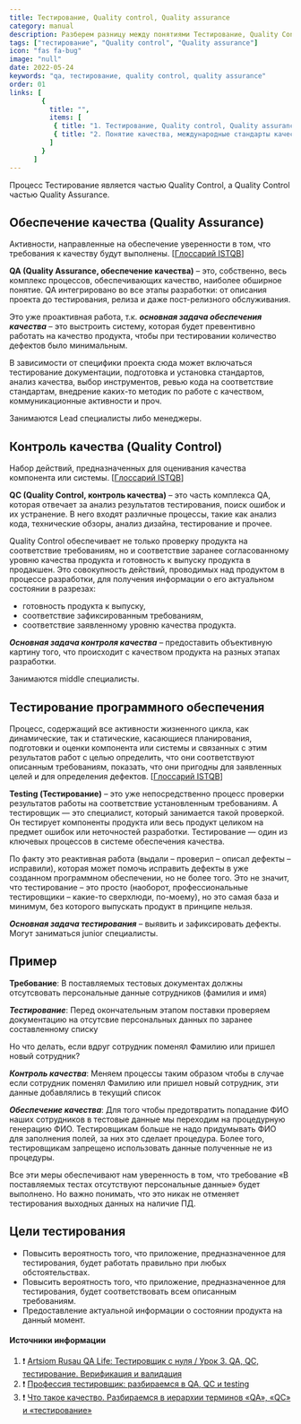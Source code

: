 ```yaml
---
title: Тестирование, Quality control, Quality assurance
category: manual
description: Разберем разницу между понятиями Тестирование, Quality Control и Quality Assurance в теории и на одном из примеров.
tags: ["тестирование", "Quality control", "Quality assurance"]
icon: "fas fa-bug"
image: "null"
date: 2022-05-24
keywords: "qa, тестирование, quality control, quality assurance"
order: 01
links: [
        {
          title: "",
          items: [
           { title: "1. Тестирование, Quality control, Quality assurance", link: "/testirovanie-quality-control-quality-assurance/" },
           { title: "2. Понятие качества, международные стандарты качества", link: "/ponyatie-kachestva-mezhdunarodnye-standarty-kachestva/" },
          ]
        }
      ]
---
```


Процесс Тестирование является частью Quality Control, а Quality Control частью Quality Assurance.

## Обеспечение качества (Quality Assurance)

Активности, направленные на обеспечение уверенности в том, что требования к качеству будут выполнены. [[Глоссарий ISTQB](https://glossary.istqb.org/ru/search/%D0%9E%D0%B1%D0%B5%D1%81%D0%BF%D0%B5%D1%87%D0%B5%D0%BD%D0%B8%D0%B5%20%D0%BA%D0%B0%D1%87%D0%B5%D1%81%D1%82%D0%B2%D0%B0)]

**QA (Quality Assurance, обеспечение качества)** – это, собственно, весь комплекс процессов, обеспечивающих качество, наиболее обширное понятие. QA интегрировано во все этапы разработки: от описания проекта до тестирования, релиза и даже пост-релизного обслуживания.

Это уже проактивная работа, т.к. **_основная задача  обеспечения качества_** – это выстроить систему, которая будет превентивно работать на качество продукта, чтобы при тестировании количество дефектов было минимальным. 

В зависимости от специфики проекта сюда может включаться тестирование документации, подготовка и установка стандартов, анализ качества, выбор инструментов, ревью кода на соответствие стандартам, внедрение каких-то методик по работе с качеством, коммуникационные активности и проч. 

Занимаются Lead специалисты либо менеджеры.

## Контроль качества (Quality Control)

Набор действий, предназначенных для оценивания качества компонента или системы. [[Глоссарий ISTQB](https://glossary.istqb.org/ru/search/%D0%9A%D0%BE%D0%BD%D1%82%D1%80%D0%BE%D0%BB%D1%8C%20%D0%BA%D0%B0%D1%87%D0%B5%D1%81%D1%82%D0%B2%D0%B0)]

**QC (Quality Control, контроль качества)** – это часть комплекса QA, которая отвечает за анализ результатов тестирования, поиск ошибок и их устранение. В него входят различные процессы, такие как анализ кода, технические обзоры, анализ дизайна, тестирование и прочее.

Quality Control обеспечивает не только проверку продукта на соответствие требованиям, но и соответствие заранее согласованному уровню качества продукта и готовность к выпуску продукта в продакшен. 
Это совокупность действий, проводимых над продуктом в процессе разработки, для получения информации о его актуальном состоянии в разрезах:
- готовность продукта к выпуску,
- соответствие зафиксированным требованиям,
- соответствие заявленному уровню качества продукта. 

**_Основная задача контроля качества_** – предоставить объективную картину того, что происходит с качеством продукта на разных этапах разработки. 

Занимаются middle специалисты.

## Тестирование программного обеспечения

Процесс, содержащий все активности жизненного цикла, как динамические, так и статические, касающиеся планирования, подготовки и оценки компонента или системы и связанных с этим результатов работ с целью определить, что они соответствуют описанным требованиям, показать, что они пригодны для заявленных целей и для определения дефектов. [[Глоссарий ISTQB](https://glossary.istqb.org/ru/search/%D1%82%D0%B5%D1%81%D1%82%D0%B8%D1%80%D0%BE%D0%B2%D0%B0%D0%BD%D0%B8%D0%B5)]

**Testing (Тестирование)** – это уже непосредственно процесс проверки результатов работы на соответствие установленным требованиям. А тестировщик — это специалист, который занимается такой проверкой. Он тестирует компоненты продукта или весь продукт целиком на предмет ошибок или неточностей разработки. Тестирование — один из ключевых процессов в системе обеспечения качества.

По факту это реактивная работа (выдали – проверил – описал дефекты – исправили), которая может помочь исправить дефекты в уже созданном программном обеспечении, но не более того. Это не значит, что тестирование – это просто (наоборот, профессиональные тестировщики – какие-то сверхлюди, по-моему), но это самая база и минимум, без которого выпускать продукт в принципе нельзя.

**_Основная задача тестирования_** – выявить и зафиксировать дефекты.  
Могут заниматься junior специалисты.


## Пример

**Требование**: В поставляемых тестовых документах должны отсутсвовать персональные данные сотрудников (фамилия и имя)

**_Тестирование_**: Перед окончательным этапом поставки проверяем документацию на отсутсвие персональных данных по заранее составленному списку

Но что делать, если вдруг сотрудник поменял Фамилию или пришел новый сотрудник? 

**_Контроль качества_**: Меняем процессы таким образом чтобы в случае если сотрудник поменял Фамилию или пришел новый сотрудник, эти данные добавлялись в текущий список

**_Обеспечение качества_**: Для того чтобы предотвратить попадание ФИО наших сотрудников в тестовые данные мы переходим на процедурную генерацию ФИО. Тестировщикам больше не надо придумывать ФИО для заполнения полей, за них это сделает процедура. Более того, тестировщикам запрещено использовать данные полученные не из процедуры.

Все эти меры обеспечивают нам уверенность в том, что требование «В поставляемых тестах отсутствуют персональные данные» будет выполнено. Но важно понимать, что это никак не отменяет тестирования выходных данных на наличие ПД.

## Цели тестирования
- Повысить вероятность того, что приложение, предназначенное для тестирования, будет работать правильно при любых обстоятельствах.
- Повысить вероятность того, что приложение, предназначенное для тестирования, будет соответствовать всем описанным требованиям.
- Предоставление актуальной информации о состоянии продукта на данный момент.

#### Источники информации

1. ❗ [Artsiom Rusau QA Life: Тестировщик с нуля / Урок 3. QA, QC, тестирование. Верификация и валидация](https://youtu.be/f3Yjzjsh0aM)
2. ❗ [Профессия тестировщик: разбираемся в QA, QC и testing](https://tproger.ru/blogs/qa-qc-tester-career/)
3. ❗ [Что такое качество. Разбираемся в иерархии терминов «QA», «QC» и «тестирование»](https://habr.com/ru/company/rostelecom/blog/647963/)